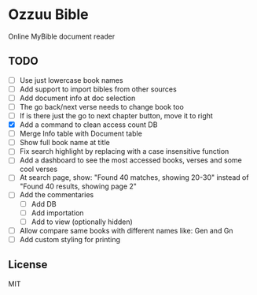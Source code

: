 # Ozzuu Bible

Online MyBible document reader

## TODO

- [ ] Use just lowercase book names
- [ ] Add support to import bibles from other sources
- [ ] Add document info at doc selection
- [ ] The go back/next verse needs to change book too
- [ ] If is there just the go to next chapter button, move it to right
- [x] Add a command to clean access count DB
- [ ] Merge Info table with Document table
- [ ] Show full book name at title
- [ ] Fix search highlight by replacing with a case insensitive function
- [ ] Add a dashboard to see the most accessed books, verses and some cool verses
- [ ] At search page, show: "Found 40 matches, showing 20-30" instead of "Found 40 results, showing page 2"
- [ ] Add the commentaries
  - [ ] Add DB
  - [ ] Add importation
  - [ ] Add to view (optionally hidden)
- [ ] Allow compare same books with different names like: Gen and Gn
- [ ] Add custom styling for printing

## License

MIT
